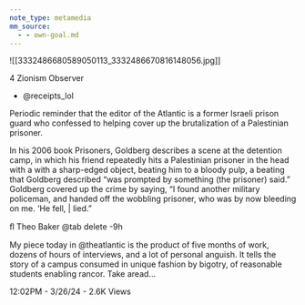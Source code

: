 ```yaml
---
note_type: metamedia
mm_source:
  - - own-goal.md
---
```


![[3332486680589050113_3332486670816148056.jpg]]

4 Zionism Observer
- @receipts_lol

Periodic reminder that the editor of the Atlantic
is a former Israeli prison guard who confessed to
helping cover up the brutalization of a
Palestinian prisoner.

In his 2006 book Prisoners, Goldberg describes a scene at the detention camp, in which his friend repeatedly
hits a Palestinian prisoner in the head with a with a sharp-edged object, beating him to a bloody pulp, a
beating that Goldberg described “was prompted by something (the prisoner) said.” Goldberg covered up the
crime by saying, “I found another military policeman, and handed off the wobbling prisoner, who was by now
bleeding on me. ‘He fell, | lied.”

ﬂ Theo Baker @tab delete -9h

My piece today in @theatlantic is the product of
five months of work, dozens of hours of interviews,
and a lot of personal anguish. It tells the story of a
campus consumed in unique fashion by bigotry, of
reasonable students enabling rancor. Take aread...

12:02PM - 3/26/24 - 2.6K Views

